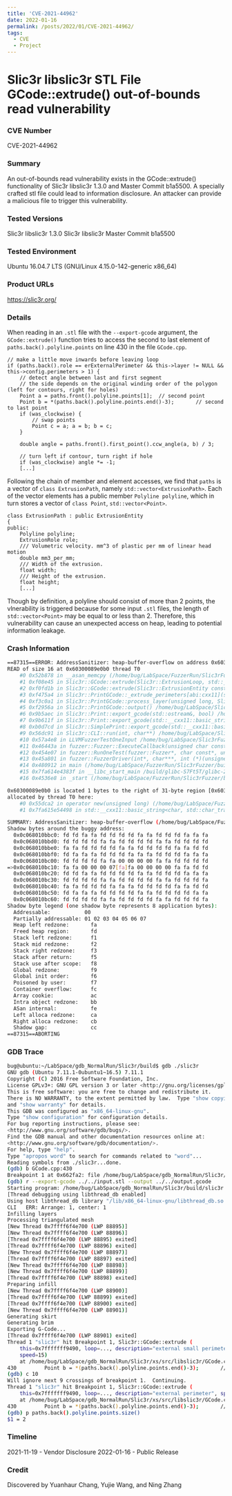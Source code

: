 ```yaml
---
title: 'CVE-2021-44962'
date: 2022-01-16
permalink: /posts/2022/01/CVE-2021-44962/
tags:
  - CVE
  - Project
---
```


# Slic3r libslic3r STL File GCode::extrude() out-of-bounds read vulnerability

### CVE Number
CVE-2021-44962

### Summary
An out-of-bounds read vulnerability exists in the GCode::extrude() functionality of Slic3r libslic3r 1.3.0 and Master Commit b1a5500. A specially crafted stl file could lead to information disclosure. An attacker can provide a malicious file to trigger this vulnerability.
### Tested Versions
Slic3r libslic3r 1.3.0
Slic3r libslic3r Master Commit b1a5500
### Tested Environment
Ubuntu 16.04.7 LTS (GNU/Linux 4.15.0-142-generic x86_64)

### Product URLs
https://slic3r.org/

### Details

When reading in an `.stl` file with the `--export-gcode` argument, the `GCode::extrude()` function tries to access the second to last element of `paths.back().polyline.points` on line 430 in the file `GCode.cpp`. 
```cpp=425
// make a little move inwards before leaving loop
if (paths.back().role == erExternalPerimeter && this->layer != NULL && this->config.perimeters > 1) {
    // detect angle between last and first segment
    // the side depends on the original winding order of the polygon (left for contours, right for holes)
    Point a = paths.front().polyline.points[1];  // second point
    Point b = *(paths.back().polyline.points.end()-3);       // second to last point
    if (was_clockwise) {
        // swap points
        Point c = a; a = b; b = c;
    }

    double angle = paths.front().first_point().ccw_angle(a, b) / 3;

    // turn left if contour, turn right if hole
    if (was_clockwise) angle *= -1;
    [...]   
```

Following the chain of member and element accesses, we find that `paths` is a vector of `class ExtrusionPath`, namely `std::vector<ExtrusionPath>`. Each of the vector elements has a public member `Polyline polyline`, which in turn stores a vector of `class Point`, `std::vector<Point>`.

```cpp=62
class ExtrusionPath : public ExtrusionEntity
{
public:
    Polyline polyline;
    ExtrusionRole role;
    /// Volumetric velocity. mm^3 of plastic per mm of linear head motion
    double mm3_per_mm;
    /// Width of the extrusion.
    float width;
    /// Height of the extrusion.
    float height;
    [...]
```

Though by definition, a polyline should consist of more than 2 points, the vlnerability is triggered because for some input `.stl` files, the length of `std::vector<Point>` may be equal to or less than 2. Therefore, this vulnerability can cause an unexpected access on heap, leading to potential information leakage.

### Crash Information
    
```sh
==87315==ERROR: AddressSanitizer: heap-buffer-overflow on address 0x60300089e0b0 at pc 0x00000052b879 bp 0x7ffc8ed1b0d0 sp 0x7ffc8ed1a880
READ of size 16 at 0x60300089e0b0 thread T0
    #0 0x52b878 in __asan_memcpy (/home/bug/LabSpace/FuzzerRun/Slic3rFuzzer/build/slic3r+0x52b878)
    #1 0xf08e45 in Slic3r::GCode::extrude(Slic3r::ExtrusionLoop, std::__cxx11::basic_string<char, std::char_traits<char>, std::allocator<char> >, double) /home/bug/LabSpace/Slic3rFuzzer/xs/src/libslic3r/GCode.cpp:430:19
    #2 0xf0fd1b in Slic3r::GCode::extrude(Slic3r::ExtrusionEntity const&, std::__cxx11::basic_string<char, std::char_traits<char>, std::allocator<char> >, double) /home/bug/LabSpace/Slic3rFuzzer/xs/src/libslic3r/GCode.cpp:468:22
    #3 0xf475a4 in Slic3r::PrintGCode::_extrude_perimeters[abi:cxx11](std::map<unsigned long, Slic3r::ExtrusionEntityCollection, std::less<unsigned long>, std::allocator<std::pair<unsigned long const, Slic3r::ExtrusionEntityCollection> > >&) /home/bug/LabSpace/Slic3rFuzzer/xs/src/libslic3r/PrintGCode.cpp:742:38
    #4 0xf3c0a1 in Slic3r::PrintGCode::process_layer(unsigned long, Slic3r::Layer const*, std::vector<Slic3r::Point, std::allocator<Slic3r::Point> > const&) /home/bug/LabSpace/Slic3rFuzzer/xs/src/libslic3r/PrintGCode.cpp:696:36
    #5 0xf2956a in Slic3r::PrintGCode::output() /home/bug/LabSpace/Slic3rFuzzer/xs/src/libslic3r/PrintGCode.cpp:295:27
    #6 0x9b5aec in Slic3r::Print::export_gcode(std::ostream&, bool) /home/bug/LabSpace/Slic3rFuzzer/xs/src/libslic3r/Print.cpp:692:39
    #7 0x9b611f in Slic3r::Print::export_gcode(std::__cxx11::basic_string<char, std::char_traits<char>, std::allocator<char> >, bool) /home/bug/LabSpace/Slic3rFuzzer/xs/src/libslic3r/Print.cpp:704:11
    #8 0xb0d7cd in Slic3r::SimplePrint::export_gcode(std::__cxx11::basic_string<char, std::char_traits<char>, std::allocator<char> >) /home/bug/LabSpace/Slic3rFuzzer/xs/src/libslic3r/SimplePrint.cpp:40:18
    #9 0x56dc91 in Slic3r::CLI::run(int, char**) /home/bug/LabSpace/Slic3rFuzzer/src/slic3r.cpp:362:27
    #10 0x57a4e8 in LLVMFuzzerTestOneInput /home/bug/LabSpace/Slic3rFuzzer/src/slic3r.cpp:546:11
    #11 0x46443a in fuzzer::Fuzzer::ExecuteCallback(unsigned char const*, unsigned long) (/home/bug/LabSpace/FuzzerRun/Slic3rFuzzer/build/slic3r+0x46443a)
    #12 0x454e07 in fuzzer::RunOneTest(fuzzer::Fuzzer*, char const*, unsigned long) (/home/bug/LabSpace/FuzzerRun/Slic3rFuzzer/build/slic3r+0x454e07)
    #13 0x45a801 in fuzzer::FuzzerDriver(int*, char***, int (*)(unsigned char const*, unsigned long)) (/home/bug/LabSpace/FuzzerRun/Slic3rFuzzer/build/slic3r+0x45a801)
    #14 0x480912 in main (/home/bug/LabSpace/FuzzerRun/Slic3rFuzzer/build/slic3r+0x480912)
    #15 0x7fa614e4383f in __libc_start_main /build/glibc-S7Ft5T/glibc-2.23/csu/../csu/libc-start.c:291
    #16 0x4536e8 in _start (/home/bug/LabSpace/FuzzerRun/Slic3rFuzzer/build/slic3r+0x4536e8)

0x60300089e0b0 is located 1 bytes to the right of 31-byte region [0x60300089e090,0x60300089e0af)
allocated by thread T0 here:
    #0 0x55dca2 in operator new(unsigned long) (/home/bug/LabSpace/FuzzerRun/Slic3rFuzzer/build/slic3r+0x55dca2)
    #1 0x7fa615e54498 in std::__cxx11::basic_string<char, std::char_traits<char>, std::allocator<char> >::_M_mutate(unsigned long, unsigned long, char const*, unsigned long) (/usr/lib/x86_64-linux-gnu/libstdc++.so.6+0x11f498)

SUMMARY: AddressSanitizer: heap-buffer-overflow (/home/bug/LabSpace/FuzzerRun/Slic3rFuzzer/build/slic3r+0x52b878) in __asan_memcpy
Shadow bytes around the buggy address:
  0x0c068010bbc0: fd fd fa fa fd fd fd fd fa fa fd fd fd fa fa fa
  0x0c068010bbd0: fd fd fd fd fa fa fd fd fd fd fa fa fd fd fd fd
  0x0c068010bbe0: fa fa fd fd fd fd fa fa fd fd fd fd fa fa fd fd
  0x0c068010bbf0: fd fa fa fa fd fd fd fa fa fa fd fd fd fa fa fa
  0x0c068010bc00: fd fd fd fd fa fa 00 00 00 00 fa fa fd fd fd fd
=>0x0c068010bc10: fa fa 00 00 00 07[fa]fa 00 00 00 00 fa fa fd fd
  0x0c068010bc20: fd fd fa fa fd fd fd fd fa fa fd fd fd fa fa fa
  0x0c068010bc30: fd fd fd fd fa fa fd fd fd fd fa fa fd fd fd fa
  0x0c068010bc40: fa fa fd fd fd fa fa fa fd fd fd fd fa fa fd fd
  0x0c068010bc50: fd fa fa fa fd fd fd fd fa fa fd fd fd fd fa fa
  0x0c068010bc60: fd fd fd fd fa fa fd fd fd fd fa fa fd fd fd fa
Shadow byte legend (one shadow byte represents 8 application bytes):
  Addressable:           00
  Partially addressable: 01 02 03 04 05 06 07
  Heap left redzone:       fa
  Freed heap region:       fd
  Stack left redzone:      f1
  Stack mid redzone:       f2
  Stack right redzone:     f3
  Stack after return:      f5
  Stack use after scope:   f8
  Global redzone:          f9
  Global init order:       f6
  Poisoned by user:        f7
  Container overflow:      fc
  Array cookie:            ac
  Intra object redzone:    bb
  ASan internal:           fe
  Left alloca redzone:     ca
  Right alloca redzone:    cb
  Shadow gap:              cc
==87315==ABORTING
```

### GDB Trace
```sh
bug@ubuntu:~/LabSpace/gdb_NormalRun/Slic3r/build$ gdb ./slic3r
GNU gdb (Ubuntu 7.11.1-0ubuntu1~16.5) 7.11.1
Copyright (C) 2016 Free Software Foundation, Inc.
License GPLv3+: GNU GPL version 3 or later <http://gnu.org/licenses/gpl.html>
This is free software: you are free to change and redistribute it.
There is NO WARRANTY, to the extent permitted by law.  Type "show copying"
and "show warranty" for details.
This GDB was configured as "x86_64-linux-gnu".
Type "show configuration" for configuration details.
For bug reporting instructions, please see:
<http://www.gnu.org/software/gdb/bugs/>.
Find the GDB manual and other documentation resources online at:
<http://www.gnu.org/software/gdb/documentation/>.
For help, type "help".
Type "apropos word" to search for commands related to "word"...
Reading symbols from ./slic3r...done.
(gdb) b GCode.cpp:430
Breakpoint 1 at 0x662fa2: file /home/bug/LabSpace/gdb_NormalRun/Slic3r/xs/src/libslic3r/GCode.cpp, line 430.
(gdb) r --export-gcode ../../input.stl --output ../../output.gcode
Starting program: /home/bug/LabSpace/gdb_NormalRun/Slic3r/build/slic3r --export-gcode ../../input.stl --output ../../output.gcode
[Thread debugging using libthread_db enabled]
Using host libthread_db library "/lib/x86_64-linux-gnu/libthread_db.so.1".
CLI   ERR: Arrange: 1, center: 1
Infilling layers
Processing triangulated mesh
[New Thread 0x7ffff6f4e700 (LWP 88895)]
[New Thread 0x7ffff6f4e700 (LWP 88896)]
[Thread 0x7ffff6f4e700 (LWP 88895) exited]
[Thread 0x7ffff6f4e700 (LWP 88896) exited]
[New Thread 0x7ffff6f4e700 (LWP 88897)]
[Thread 0x7ffff6f4e700 (LWP 88897) exited]
[New Thread 0x7ffff6f4e700 (LWP 88898)]
[New Thread 0x7ffff6f4e700 (LWP 88899)]
[Thread 0x7ffff6f4e700 (LWP 88898) exited]
Preparing infill
[New Thread 0x7ffff6f4e700 (LWP 88900)]
[Thread 0x7ffff6f4e700 (LWP 88899) exited]
[Thread 0x7ffff6f4e700 (LWP 88900) exited]
[New Thread 0x7ffff6f4e700 (LWP 88901)]
Generating skirt
Generating brim
Exporting G-Code...
[Thread 0x7ffff6f4e700 (LWP 88901) exited]
Thread 1 "slic3r" hit Breakpoint 1, Slic3r::GCode::extrude (
    this=0x7fffffff9490, loop=..., description="external small perimeter",
    speed=15)
    at /home/bug/LabSpace/gdb_NormalRun/Slic3r/xs/src/libslic3r/GCode.cpp:430
430         Point b = *(paths.back().polyline.points.end()-3);       // second to last point
(gdb) c 10
Will ignore next 9 crossings of breakpoint 1.  Continuing.
Thread 1 "slic3r" hit Breakpoint 1, Slic3r::GCode::extrude (
    this=0x7fffffff9490, loop=..., description="external perimeter", speed=-1)
    at /home/bug/LabSpace/gdb_NormalRun/Slic3r/xs/src/libslic3r/GCode.cpp:430
430         Point b = *(paths.back().polyline.points.end()-3);       // second to last point
(gdb) p paths.back().polyline.points.size()
$1 = 2
```

### Timeline
2021-11-19 - Vendor Disclosure 
2022-01-16 - Public Release

### Credit
Discovered by Yuanhaur Chang, Yujie Wang, and Ning Zhang
